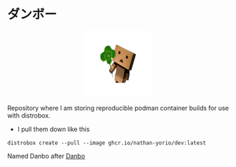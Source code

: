 # ダンボー

<p align="center">
<img src="https://github.com/Nathan-Yorio/danbo/blob/4f2ffc1264bc121fd881ff92dbd13ba6d8da7fae/assets/danbo-smol.png" width="150" height="150" />
</p>


Repository where I am storing
reproducible podman container
builds for use with distrobox.

- I pull them down like this
```
distrobox create --pull --image ghcr.io/nathan-yorio/dev:latest
```

Named Danbo after [Danbo](https://en.wikipedia.org/wiki/Danbo_(character))
